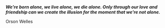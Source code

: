 _**We're born alone, we live alone, we die alone. Only through our love and friendship can we create the illusion for the moment that we're not alone.**_

Orson Welles